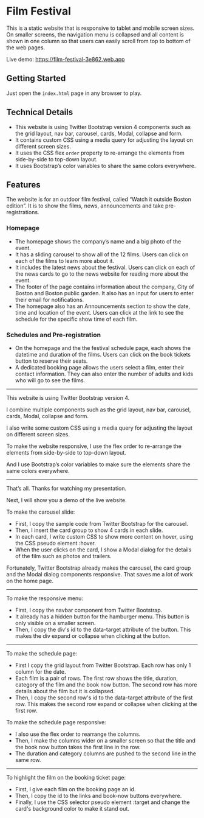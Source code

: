 # Film Festival

This is a static website that is responsive to tablet and mobile screen sizes.
On smaller screens, the navigation menu is collapsed and all content is shown in one column so that users can easily scroll from top to bottom of the web pages.

Live demo: https://film-festival-3e862.web.app

## Getting Started

Just open the `index.html` page in any browser to play.

## Technical Details

- This website is using Twitter Bootstrap version 4 components such as the grid layout, nav bar, carousel, cards, Modal, collapse and form.
- It contains custom CSS using a media query for adjusting the layout on different screen sizes.
- It uses the CSS flex `order` property to re-arrange the elements from side-by-side to top-down layout.
- It uses Bootstrap’s color variables to share the same colors everywhere.

## Features

The website is for an outdoor film festival, called “Watch it outside Boston edition”. It is to show the films, news, announcements and take pre-registrations.

### Homepage

- The homepage shows the company’s name and a big photo of the event.
- It has a sliding carousel to show all of the 12 films. Users can click on each of the films to learn more about it.
- It includes the latest news about the festival. Users can click on each of the news cards to go to the news website for reading more about the event.
- The footer of the page contains information about the company, City of Boston and Boston public garden. It also has an input for users to enter their email for notifications.
- The homepage also has an Announcements section to show the date, time and location of the event. Users can click at the link to see the schedule for the specific show time of each film.

### Schedules and Pre-registration

- On the homepage and the the festival schedule page, each shows the datetime and duration of the films. Users can click on the book tickets button to reserve their seats.
- A dedicated booking page allows the users select a film, enter their contact information. They can also enter the number of adults and kids who will go to see the films.



-------------------------------

This website is using Twitter Bootstrap version 4.

I combine multiple components such as the grid layout, nav bar, carousel, cards, Modal, collapse and form.

I also write some custom CSS using a media query for adjusting the layout on different screen sizes.

To make the website responsive, I use the flex order to re-arrange the elements from side-by-side to top-down layout.

And I use Bootstrap’s color variables to make sure the elements share the same colors everywhere.

-------------------------------

That’s all. Thanks for watching my presentation.

Next, I will show you a demo of the live website.


To make the carousel slide:
  *  First, I copy the sample code from Twitter Bootstrap for the carousel.
  *  Then, I insert the card group to show 4 cards in each slide.
  *  In each card, I write custom CSS to show more content on hover, using the CSS pseudo element :hover.
  *  When the user clicks on the card, I show a Modal dialog for the details of the film such as photos and trailers.

Fortunately, Twitter Bootstrap already makes the carousel, the card group and the Modal dialog components responsive. That saves me a lot of work on the home page.

-------------------------------

To make the responsive menu:
  *  First, I copy the navbar component from Twitter Bootstrap.
  *  It already has a hidden button for the hamburger menu. This button is only visible on a smaller screen.
  *  Then, I copy the div's id to the data-target attribute of the button. This makes the div expand or collapse when clicking at the button.

-------------------------------

To make the schedule page:
  *  First I copy the grid layout from Twitter Bootstrap. Each row has only 1 column for the date.
  * Each film is a pair of rows. The first row shows the title, duration, category of the film and the book now button. The second row has more details about the film but it is collapsed.
  *  Then, I copy the second row's id to the data-target attribute of the first row. This makes the second row expand or collapse when clicking at the first row.

To make the schedule page responsive:
  *  I also use the flex order to rearrange the columns.
  *  Then, I make the columns wider on a smaller screen so that the title and the book now button takes the first line in the row.
  *  The duration and category columns are pushed to the second line in the same row.

-------------------------------

To highlight the film on the booking ticket page:
  *  First, I give each film on the booking page an id.
  *  Then, I copy the id to the links and book-now buttons everywhere.
  *  Finally, I use the CSS selector pseudo element :target and change the card's background color to make it stand out.


